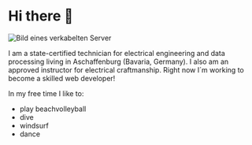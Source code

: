 # Hi there 👋

![Bild eines verkabelten Server](https://user-images.githubusercontent.com/116001970/196200216-84ff1091-a0c3-42c7-97c9-cc1234768db7.png)

I am a state-certified technician for electrical engineering and data processing living in Aschaffenburg (Bavaria, Germany).
I also am an approved instructor for electrical craftmanship. Right now I´m working to become a skilled web developer!



In my free time I like to:
- play beachvolleyball
- dive
- windsurf
- dance

<!--
**WalterRestifo/WalterRestifo** is a ✨ _special_ ✨ repository because its `README.md` (this file) appears on your GitHub profile.

Here are some ideas to get you started:

- 🔭 I’m currently working on ...
- 🌱 I’m currently learning ...
- 👯 I’m looking to collaborate on ...
- 🤔 I’m looking for help with ...
- 💬 Ask me about ...
- 📫 How to reach me: ...
- 😄 Pronouns: ...
- ⚡ Fun fact: ...
-->
